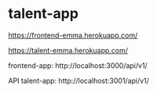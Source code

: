 # talent-app

https://frontend-emma.herokuapp.com/

https://talent-emma.herokuapp.com/

frontend-app: http://localhost:3000/api/v1/

API talent-app: http://localhost:3001/api/v1/

#
